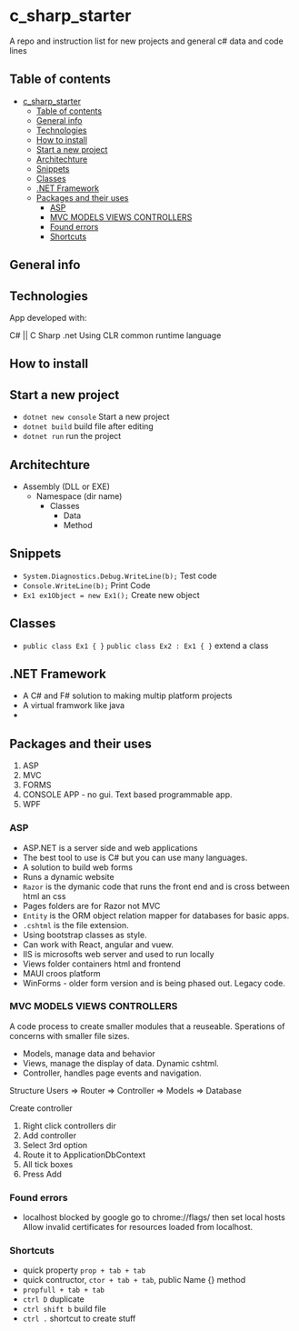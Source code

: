 # c_sharp_starter

A repo and instruction list for new projects and general c# data and code lines

## Table of contents

- [c\_sharp\_starter](#c_sharp_starter)
  - [Table of contents](#table-of-contents)
  - [General info](#general-info)
  - [Technologies](#technologies)
  - [How to install](#how-to-install)
  - [Start a new project](#start-a-new-project)
  - [Architechture](#architechture)
  - [Snippets](#snippets)
  - [Classes](#classes)
  - [.NET Framework](#net-framework)
  - [Packages and their uses](#packages-and-their-uses)
    - [ASP](#asp)
    - [MVC MODELS VIEWS CONTROLLERS](#mvc-models-views-controllers)
    - [Found errors](#found-errors)
    - [Shortcuts](#shortcuts)

## General info

## Technologies

App developed with:

C# || C Sharp
.net
Using CLR common runtime language

## How to install

## Start a new project

- `dotnet new console` Start a new project
- `dotnet build` build file after editing 
- `dotnet run` run the project

## Architechture

- Assembly (DLL or EXE)
  - Namespace (dir name)
    - Classes
      - Data
      - Method

## Snippets

- `System.Diagnostics.Debug.WriteLine(b);` Test code
- `Console.WriteLine(b);` Print Code
- `Ex1 ex1Object = new Ex1();` Create new object

## Classes

- `public class Ex1 { }`
  `public class Ex2 : Ex1 { }` extend a class

## .NET Framework

- A C# and F# solution to making multip platform projects
- A virtual framwork like java
- 

## Packages and their uses

1. ASP
2. MVC
3. FORMS
4. CONSOLE APP - no gui. Text based programmable app.
5. WPF
### ASP

- ASP.NET is a server side and web applications
- The best tool to use is C# but you can use many languages.
- A solution to build web forms
- Runs a dynamic website
- `Razor` is the dymanic code that runs the front end and is cross between html an css
- Pages folders are for Razor not MVC
- `Entity` is the ORM object relation mapper for databases for basic apps.
- `.cshtml` is the file extension.
- Using bootstrap classes as style.
- Can work with React, angular and vuew.
- IIS is microsofts web server and used to run locally
- Views folder containers html and frontend
- MAUI croos platform
- WinForms - older form version and is being phased out. Legacy code.

### MVC MODELS VIEWS CONTROLLERS

A code process to create smaller modules that a reuseable.
Sperations of concerns with smaller file sizes.

- Models, manage data and behavior
- Views, manage the display of data. Dynamic cshtml.
- Controller, handles page events and navigation.
  
Structure Users => Router => Controller => Models => Database

Create controller 
1. Right click controllers dir
2. Add controller 
3. Select 3rd option
4. Route it to ApplicationDbContext
5. All tick boxes
6. Press Add

### Found errors

- localhost blocked by google go to
chrome://flags/   then set local hosts Allow invalid certificates for resources loaded from localhost.

### Shortcuts 

- quick property `prop + tab + tab`
- quick contructor, `ctor + tab + tab`, public Name {} method
- `propfull + tab + tab`
- `ctrl D` duplicate
- `ctrl shift b` build file
- `ctrl .` shortcut to create stuff

